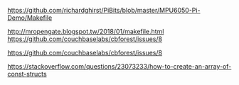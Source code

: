 https://github.com/richardghirst/PiBits/blob/master/MPU6050-Pi-Demo/Makefile

http://mropengate.blogspot.tw/2018/01/makefile.html https://github.com/couchbaselabs/cbforest/issues/8

https://github.com/couchbaselabs/cbforest/issues/8

https://stackoverflow.com/questions/23073233/how-to-create-an-array-of-const-structs